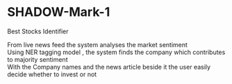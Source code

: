 # SHADOW-Mark-1
Best Stocks Identifier

From live news feed the system analyses the market sentiment\
Using NER tagging model , the system finds the company which contributes to majority sentiment\
With the Company names and the news article beside it the user easily decide whether to invest or not
